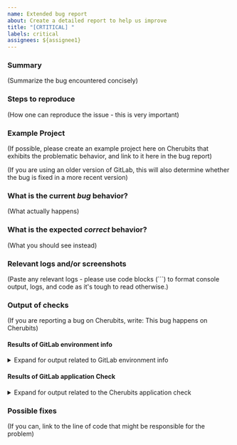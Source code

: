 ```yaml
---
name: Extended bug report
about: Create a detailed report to help us improve
title: "[CRTITICAL] "
labels: critical
assignees: ${assignee1}
---
```


<!---
Please read this!

Before opening a new issue, make sure to search for keywords in the issues
filtered by the "regression" or "bug" label:

- https://portal.cherubits.hu/issues?label_name%5B%5D=regression
- https://portal.cherubits.hu/issues?label_name%5B%5D=bug

and verify the issue you're about to submit isn't a duplicate.
--->

### Summary

(Summarize the bug encountered concisely)

### Steps to reproduce

(How one can reproduce the issue - this is very important)

### Example Project

(If possible, please create an example project here on Cherubits that exhibits the problematic behavior, and link to it here in the bug report)

(If you are using an older version of GitLab, this will also determine whether the bug is fixed in a more recent version)

### What is the current *bug* behavior?

(What actually happens)

### What is the expected *correct* behavior?

(What you should see instead)

### Relevant logs and/or screenshots

(Paste any relevant logs - please use code blocks (```) to format console output,
logs, and code as it's tough to read otherwise.)

### Output of checks

(If you are reporting a bug on Cherubits, write: This bug happens on Cherubits)

#### Results of GitLab environment info

<details>
<summary>Expand for output related to GitLab environment info</summary>
<pre>

(For installations with omnibus-gitlab package run and paste the output of:
`sudo gitlab-rake gitlab:env:info`)

(For installations from source run and paste the output of:
`sudo -u git -H bundle exec rake gitlab:env:info RAILS_ENV=production`)

</pre>
</details>

#### Results of GitLab application Check

<details>
<summary>Expand for output related to the Cherubits application check</summary>
<pre>

(For installations with omnibus-gitlab package run and paste the output of:
`sudo gitlab-rake gitlab:check SANITIZE=true`)

(For installations from source run and paste the output of:
`sudo -u git -H bundle exec rake gitlab:check RAILS_ENV=production SANITIZE=true`)

(we will only investigate if the tests are passing)

</pre>
</details>

### Possible fixes

(If you can, link to the line of code that might be responsible for the problem)



